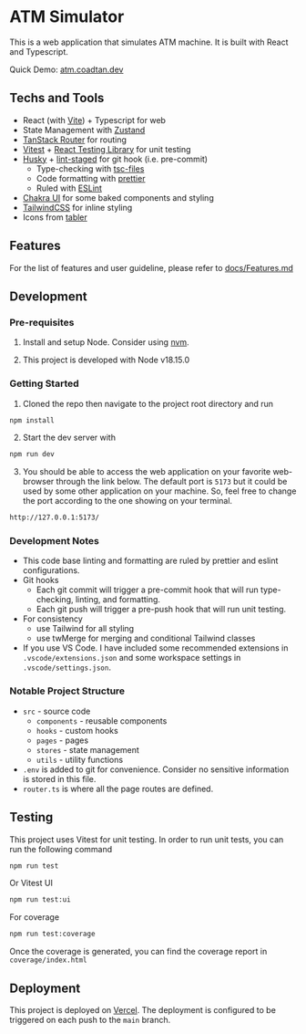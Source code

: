 # ATM Simulator

This is a web application that simulates ATM machine. It is built with React and Typescript.

Quick Demo: [atm.coadtan.dev](https://atm.coadtan.dev/)

## Techs and Tools

- React (with [Vite](https://vitejs.dev/)) + Typescript for web
- State Management with [Zustand](https://github.com/pmndrs/zustand)
- [TanStack Router](https://tanstack.com/router/v1) for routing
- [Vitest](https://vitest.dev/) + [React Testing Library](https://testing-library.com/docs/react-testing-library/intro/) for unit testing
- [Husky](https://typicode.github.io/husky/) + [lint-staged](https://github.com/okonet/lint-staged) for git hook (i.e. pre-commit)
  - Type-checking with [tsc-files](https://github.com/gustavopch/tsc-files)
  - Code formatting with [prettier](https://prettier.io/)
  - Ruled with [ESLint](https://eslint.org/)
- [Chakra UI](https://chakra-ui.com/) for some baked components and styling
- [TailwindCSS](https://tailwindcss.com/) for inline styling
- Icons from [tabler](https://tabler-icons.io/)

## Features

For the list of features and user guideline, please refer to [docs/Features.md](./docs/Features.md)

## Development

### Pre-requisites

1. Install and setup Node. Consider using [nvm](https://github.com/nvm-sh/nvm).

2. This project is developed with Node v18.15.0

### Getting Started

1. Cloned the repo then navigate to the project root directory and run

```bash
npm install
```

2. Start the dev server with

```bash
npm run dev
```

3. You should be able to access the web application on your favorite web-browser through the link below. The default port is `5173` but it could be used by some other application on your machine. So, feel free to change the port according to the one showing on your terminal.

```bash
http://127.0.0.1:5173/
```

### Development Notes

- This code base linting and formatting are ruled by prettier and eslint configurations.
- Git hooks
  - Each git commit will trigger a pre-commit hook that will run type-checking, linting, and formatting.
  - Each git push will trigger a pre-push hook that will run unit testing.
- For consistency
  - use Tailwind for all styling
  - use twMerge for merging and conditional Tailwind classes
- If you use VS Code. I have included some recommended extensions in `.vscode/extensions.json` and some workspace settings in `.vscode/settings.json`.

### Notable Project Structure

- `src` - source code
  - `components` - reusable components
  - `hooks` - custom hooks
  - `pages` - pages
  - `stores` - state management
  - `utils` - utility functions
- `.env` is added to git for convenience. Consider no sensitive information is stored in this file.
- `router.ts` is where all the page routes are defined.

## Testing

This project uses Vitest for unit testing. In order to run unit tests, you can run the following command

```bash
npm run test
```

Or Vitest UI

```bash
npm run test:ui
```

For coverage

```bash
npm run test:coverage
```

Once the coverage is generated, you can find the coverage report in `coverage/index.html`

## Deployment

This project is deployed on [Vercel](https://vercel.com/). The deployment is configured to be triggered on each push to the `main` branch.
